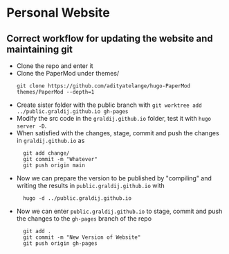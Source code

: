 # Personal Website
## Correct workflow for updating the website and maintaining git
- Clone the repo and enter it
- Clone the PaperMod under themes/
  ```
  git clone https://github.com/adityatelange/hugo-PaperMod themes/PaperMod --depth=1
  ```
- Create sister folder with the public branch with 
  `
    git worktree add ../public.graldij.github.io gh-pages
  `
- Modify the src code in the `graldij.github.io` folder, test it with `hugo server -D`.
- When satisfied with the changes, stage, commit and push the changes in `graldij.github.io` as
  ```
    git add change/
    git commit -m "Whatever"
    git push origin main
  ```
- Now we can prepare the version to be published by "compiling" and writing the results in `public.graldij.github.io` with 
  ```
    hugo -d ../public.graldij.github.io
  ```
- Now we can enter `public.graldij.github.io` to stage, commit and push the changes to the `gh-pages` branch of the repo
  ```
    git add .
    git commit -m "New Version of Website"
    git push origin gh-pages
  ```
